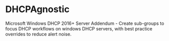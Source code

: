 # DHCPAgnostic
Microsoft Windows DHCP 2016+ Server Addendum - Create sub-groups to focus DHCP workflows on windows DHCP servers, with best practice overrides to reduce alert noise.

